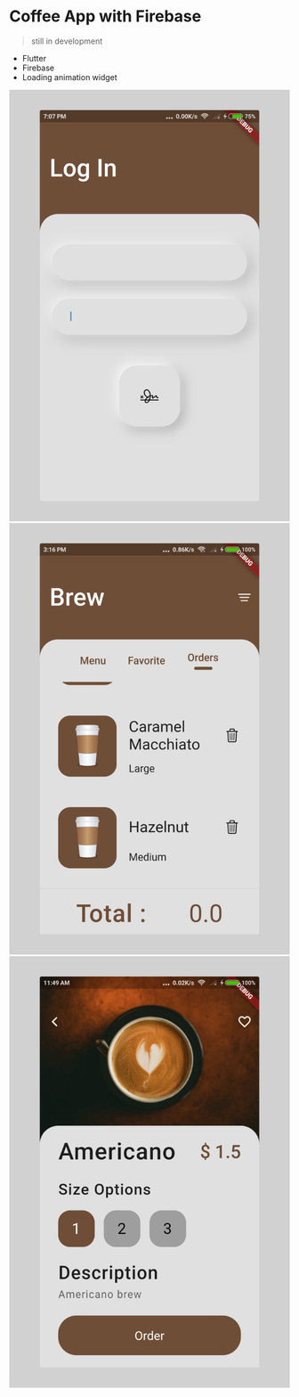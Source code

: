 # Coffee App with Firebase

> still in development

- Flutter
- Firebase
- Loading animation widget

![preview](./preview.png)
![preview2](./preview2.png)
![preview3](./preview3.png)
